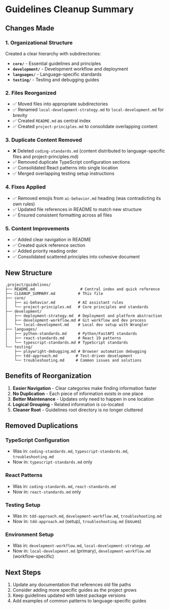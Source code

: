 # Guidelines Cleanup Summary

## Changes Made

### 1. Organizational Structure
Created a clear hierarchy with subdirectories:
- **`core/`** - Essential guidelines and principles
- **`development/`** - Development workflow and deployment
- **`languages/`** - Language-specific standards
- **`testing/`** - Testing and debugging guides

### 2. Files Reorganized
- ✅ Moved files into appropriate subdirectories
- ✅ Renamed `local-development-strategy.md` to `local-development.md` for brevity
- ✅ Created `README.md` as central index
- ✅ Created `project-principles.md` to consolidate overlapping content

### 3. Duplicate Content Removed
- ❌ Deleted `coding-standards.md` (content distributed to language-specific files and project-principles.md)
- ✅ Removed duplicate TypeScript configuration sections
- ✅ Consolidated React patterns into single location
- ✅ Merged overlapping testing setup instructions

### 4. Fixes Applied
- ✅ Removed emojis from `ai-behavior.md` heading (was contradicting its own rules)
- ✅ Updated file references in README to match new structure
- ✅ Ensured consistent formatting across all files

### 5. Content Improvements
- ✅ Added clear navigation in README
- ✅ Created quick reference section
- ✅ Added priority reading order
- ✅ Consolidated scattered principles into cohesive document

## New Structure

```
.project/guidelines/
├── README.md                    # Central index and quick reference
├── CLEANUP_SUMMARY.md          # This file
├── core/
│   ├── ai-behavior.md          # AI assistant rules
│   └── project-principles.md   # Core principles and standards
├── development/
│   ├── deployment-strategy.md  # Deployment and platform abstraction
│   ├── development-workflow.md # Git workflow and dev process
│   └── local-development.md    # Local dev setup with Wrangler
├── languages/
│   ├── python-standards.md     # Python/FastAPI standards
│   ├── react-standards.md      # React 19 patterns
│   └── typescript-standards.md # TypeScript standards
└── testing/
    ├── playwright-debugging.md # Browser automation debugging
    ├── tdd-approach.md        # Test-driven development
    └── troubleshooting.md     # Common issues and solutions
```

## Benefits of Reorganization

1. **Easier Navigation** - Clear categories make finding information faster
2. **No Duplication** - Each piece of information exists in one place
3. **Better Maintenance** - Updates only need to happen in one location
4. **Logical Grouping** - Related information is co-located
5. **Cleaner Root** - Guidelines root directory is no longer cluttered

## Removed Duplications

### TypeScript Configuration
- Was in: `coding-standards.md`, `typescript-standards.md`, `troubleshooting.md`
- Now in: `typescript-standards.md` only

### React Patterns
- Was in: `coding-standards.md`, `react-standards.md`
- Now in: `react-standards.md` only

### Testing Setup
- Was in: `tdd-approach.md`, `development-workflow.md`, `troubleshooting.md`
- Now in: `tdd-approach.md` (setup), `troubleshooting.md` (issues)

### Environment Setup
- Was in: `development-workflow.md`, `local-development-strategy.md`
- Now in: `local-development.md` (primary), `development-workflow.md` (workflow-specific)

## Next Steps

1. Update any documentation that references old file paths
2. Consider adding more specific guides as the project grows
3. Keep guidelines updated with latest package versions
4. Add examples of common patterns to language-specific guides
